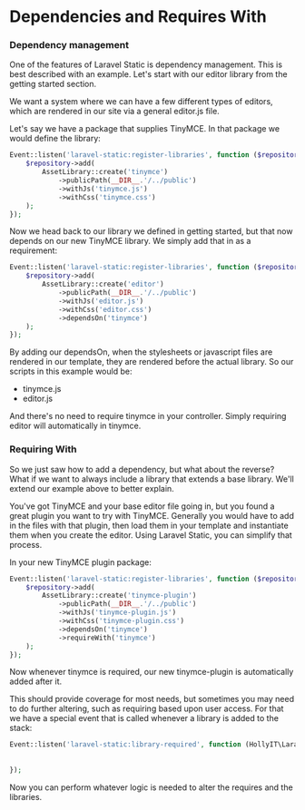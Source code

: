 # Dependencies and Requires With

### Dependency management

One of the features of Laravel Static is dependency management. This is best described with an example. Let's start with our editor library from the getting started section.

We want a system where we can have a few different types of editors, which are rendered in our site via a general editor.js file. 

Let's say we have a package that supplies TinyMCE. In that package we would define the library:


```php
Event::listen('laravel-static:register-libraries', function ($repository) {
    $repository->add(
        AssetLibrary::create('tinymce')
            ->publicPath(__DIR__.'/../public')
            ->withJs('tinymce.js')
            ->withCss('tinymce.css')
    );
});
```

Now we head back to our library we defined in getting started, but that now depends on our new TinyMCE library. We simply add that in as a requirement:

```php
Event::listen('laravel-static:register-libraries', function ($repository) {
    $repository->add(
        AssetLibrary::create('editor')
            ->publicPath(__DIR__.'/../public')
            ->withJs('editor.js')
            ->withCss('editor.css')
            ->dependsOn('tinymce')
    );
});
```

By adding our dependsOn, when the stylesheets or javascript files are rendered in our template, they are rendered before the actual library. So our scripts in this example would be:

- tinymce.js
- editor.js

And there's no need to require tinymce in your controller. Simply requiring editor will automatically in tinymce.

### Requiring With

So we just saw how to add a dependency, but what about the reverse? What if we want to always include a library that extends a base library. We'll extend our example above to better explain.

You've got TinyMCE and your base editor file going in, but you found a great plugin you want to try with TinyMCE. Generally you would have to add in the files with that plugin, then load them in your template and instantiate them when you create the editor. Using Laravel Static, you can simplify that process.

In your new TinyMCE plugin package:

```php
Event::listen('laravel-static:register-libraries', function ($repository) {
    $repository->add(
        AssetLibrary::create('tinymce-plugin')
            ->publicPath(__DIR__.'/../public')
            ->withJs('tinymce-plugin.js')
            ->withCss('tinymce-plugin.css')
            ->dependsOn('tinymce')
            ->requireWith('tinymce')
    );
});
```

Now whenever tinymce is required, our new tinymce-plugin is automatically added after it.

This should provide coverage for most needs, but sometimes you may need to do further altering, such as requiring based upon user access. For that we have a special event that is called whenever a library is added to the stack:

```php
Event::listen('laravel-static:library-required', function (HollyIT\LaravelStatic\AssetLibrary $library, HollyIT\LaravelStatic\RequiredLibraries $required) {
        
        
});
```

Now you can perform whatever logic is needed to alter the requires and the libraries.
